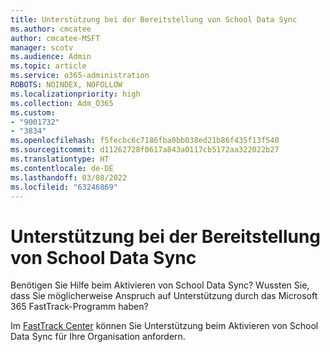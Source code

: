 ```yaml
---
title: Unterstützung bei der Bereitstellung von School Data Sync
ms.author: cmcatee
author: cmcatee-MSFT
manager: scotv
ms.audience: Admin
ms.topic: article
ms.service: o365-administration
ROBOTS: NOINDEX, NOFOLLOW
ms.localizationpriority: high
ms.collection: Adm_O365
ms.custom:
- "9001732"
- "3834"
ms.openlocfilehash: f5fecbc6c7186fba0bb038ed21b86f435f13f540
ms.sourcegitcommit: d11262728f0617a843a0117cb5172aa322022b27
ms.translationtype: HT
ms.contentlocale: de-DE
ms.lasthandoff: 03/08/2022
ms.locfileid: "63246869"
---
```

# <a name="help-enabling-school-data-sync"></a>Unterstützung bei der Bereitstellung von School Data Sync

Benötigen Sie Hilfe beim Aktivieren von School Data Sync? Wussten Sie, dass Sie möglicherweise Anspruch auf Unterstützung durch das Microsoft 365 FastTrack-Programm haben?

Im [FastTrack Center](https://www.microsoft.com/fasttrack) können Sie Unterstützung beim Aktivieren von School Data Sync für Ihre Organisation anfordern.

